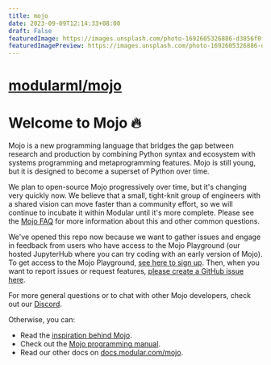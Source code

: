 ```yaml
---
title: mojo
date: 2023-09-09T12:14:33+08:00
draft: False
featuredImage: https://images.unsplash.com/photo-1692605326886-d3856f0f6355?ixid=M3w0NjAwMjJ8MHwxfHJhbmRvbXx8fHx8fHx8fDE2OTQyMzI4Mzl8&ixlib=rb-4.0.3
featuredImagePreview: https://images.unsplash.com/photo-1692605326886-d3856f0f6355?ixid=M3w0NjAwMjJ8MHwxfHJhbmRvbXx8fHx8fHx8fDE2OTQyMzI4Mzl8&ixlib=rb-4.0.3
---
```


# [modularml/mojo](https://github.com/modularml/mojo)

# Welcome to Mojo 🔥

Mojo is a new programming language that bridges the gap between research 
and production by combining Python syntax and ecosystem with systems 
programming and metaprogramming features. Mojo is still young, but it is designed
to become a superset of Python over time.  

We plan to open-source Mojo progressively over time, but it's changing very quickly now. 
We believe that a small, tight-knit group of engineers with a shared vision can move 
faster than a community effort, so we will continue to incubate it within Modular until 
it's more complete.  Please see the [Mojo FAQ](https://docs.modular.com/mojo/faq.html)
for more information about this and other common questions. 

We've opened this repo now because we want to gather issues and engage in feedback 
from users who have access to the Mojo Playground (our hosted JupyterHub
where you can try coding with an early version of Mojo). 
To get access to the Mojo Playground, [see here to sign up](https://docs.modular.com/mojo/get-started.html).
Then, when you want to report issues or request features,
[please create a GitHub issue here](https://github.com/modularml/mojo/issues).

For more general questions or to chat with other Mojo developers,
check out our [Discord](https://discord.gg/modular). 

Otherwise, you can:
- Read the [inspiration behind Mojo](https://docs.modular.com/mojo/why-mojo.html).
- Check out the [Mojo programming manual](https://docs.modular.com/mojo/programming-manual.html).
- Read our other docs on [docs.modular.com/mojo](https://docs.modular.com/mojo).
